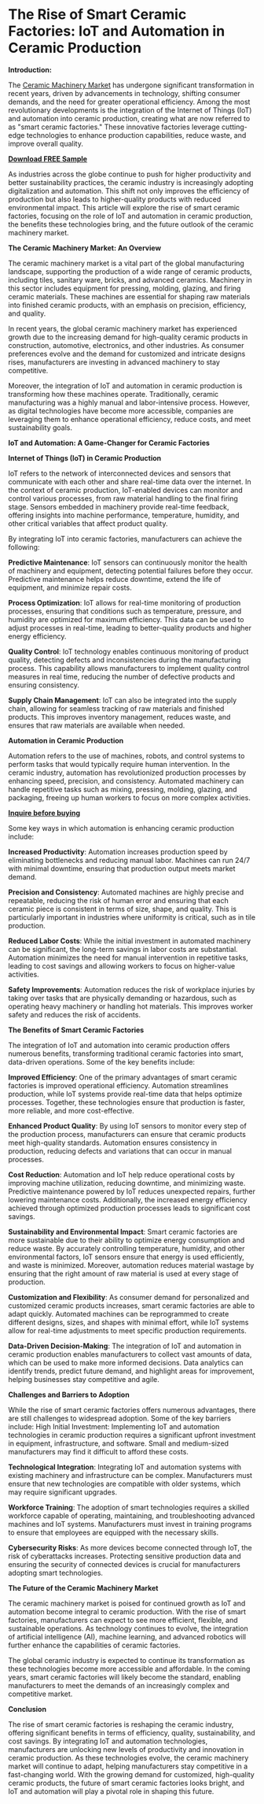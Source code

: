 # The Rise of Smart Ceramic Factories: IoT and Automation in Ceramic Production

**Introduction:**

The [Ceramic Machinery Market](https://www.nextmsc.com/report/ceramic-machinery-market) has undergone significant transformation in recent years, driven by advancements in technology, shifting consumer demands, and the need for greater operational efficiency. Among the most revolutionary developments is the integration of the Internet of Things (IoT) and automation into ceramic production, creating what are now referred to as "smart ceramic factories." These innovative factories leverage cutting-edge technologies to enhance production capabilities, reduce waste, and improve overall quality.

[**Download FREE Sample**](https://www.nextmsc.com/ceramic-machinery-market/request-sample)

As industries across the globe continue to push for higher productivity and better sustainability practices, the ceramic industry is increasingly adopting digitalization and automation. This shift not only improves the efficiency of production but also leads to higher-quality products with reduced environmental impact. This article will explore the rise of smart ceramic factories, focusing on the role of IoT and automation in ceramic production, the benefits these technologies bring, and the future outlook of the ceramic machinery market.

**The Ceramic Machinery Market: An Overview**

The ceramic machinery market is a vital part of the global manufacturing landscape, supporting the production of a wide range of ceramic products, including tiles, sanitary ware, bricks, and advanced ceramics. Machinery in this sector includes equipment for pressing, molding, glazing, and firing ceramic materials. These machines are essential for shaping raw materials into finished ceramic products, with an emphasis on precision, efficiency, and quality.

In recent years, the global ceramic machinery market has experienced growth due to the increasing demand for high-quality ceramic products in construction, automotive, electronics, and other industries. As consumer preferences evolve and the demand for customized and intricate designs rises, manufacturers are investing in advanced machinery to stay competitive.

Moreover, the integration of IoT and automation in ceramic production is transforming how these machines operate. Traditionally, ceramic manufacturing was a highly manual and labor-intensive process. However, as digital technologies have become more accessible, companies are leveraging them to enhance operational efficiency, reduce costs, and meet sustainability goals.

**IoT and Automation: A Game-Changer for Ceramic Factories**

**Internet of Things (IoT) in Ceramic Production**

IoT refers to the network of interconnected devices and sensors that communicate with each other and share real-time data over the internet. In the context of ceramic production, IoT-enabled devices can monitor and control various processes, from raw material handling to the final firing stage. Sensors embedded in machinery provide real-time feedback, offering insights into machine performance, temperature, humidity, and other critical variables that affect product quality.

By integrating IoT into ceramic factories, manufacturers can achieve the following:

**Predictive Maintenance**: IoT sensors can continuously monitor the health of machinery and equipment, detecting potential failures before they occur. Predictive maintenance helps reduce downtime, extend the life of equipment, and minimize repair costs.

**Process Optimization**: IoT allows for real-time monitoring of production processes, ensuring that conditions such as temperature, pressure, and humidity are optimized for maximum efficiency. This data can be used to adjust processes in real-time, leading to better-quality products and higher energy efficiency.

**Quality Control**: IoT technology enables continuous monitoring of product quality, detecting defects and inconsistencies during the manufacturing process. This capability allows manufacturers to implement quality control measures in real time, reducing the number of defective products and ensuring consistency.

**Supply Chain Management**: IoT can also be integrated into the supply chain, allowing for seamless tracking of raw materials and finished products. This improves inventory management, reduces waste, and ensures that raw materials are available when needed.

**Automation in Ceramic Production**

Automation refers to the use of machines, robots, and control systems to perform tasks that would typically require human intervention. In the ceramic industry, automation has revolutionized production processes by enhancing speed, precision, and consistency. Automated machinery can handle repetitive tasks such as mixing, pressing, molding, glazing, and packaging, freeing up human workers to focus on more complex activities.

[**Inquire before buying**](https://www.nextmsc.com/ceramic-machinery-market/inquire-before-buying)

Some key ways in which automation is enhancing ceramic production include:

**Increased Productivity**: Automation increases production speed by eliminating bottlenecks and reducing manual labor. Machines can run 24/7 with minimal downtime, ensuring that production output meets market demand.

**Precision and Consistency**: Automated machines are highly precise and repeatable, reducing the risk of human error and ensuring that each ceramic piece is consistent in terms of size, shape, and quality. This is particularly important in industries where uniformity is critical, such as in tile production.

**Reduced Labor Costs**: While the initial investment in automated machinery can be significant, the long-term savings in labor costs are substantial. Automation minimizes the need for manual intervention in repetitive tasks, leading to cost savings and allowing workers to focus on higher-value activities.

**Safety Improvements**: Automation reduces the risk of workplace injuries by taking over tasks that are physically demanding or hazardous, such as operating heavy machinery or handling hot materials. This improves worker safety and reduces the risk of accidents.

**The Benefits of Smart Ceramic Factories**

The integration of IoT and automation into ceramic production offers numerous benefits, transforming traditional ceramic factories into smart, data-driven operations. Some of the key benefits include:

**Improved Efficiency**: One of the primary advantages of smart ceramic factories is improved operational efficiency. Automation streamlines production, while IoT systems provide real-time data that helps optimize processes. Together, these technologies ensure that production is faster, more reliable, and more cost-effective.

**Enhanced Product Quality**: By using IoT sensors to monitor every step of the production process, manufacturers can ensure that ceramic products meet high-quality standards. Automation ensures consistency in production, reducing defects and variations that can occur in manual processes.

**Cost Reduction**: Automation and IoT help reduce operational costs by improving machine utilization, reducing downtime, and minimizing waste. Predictive maintenance powered by IoT reduces unexpected repairs, further lowering maintenance costs. Additionally, the increased energy efficiency achieved through optimized production processes leads to significant cost savings.

**Sustainability and Environmental Impact**: Smart ceramic factories are more sustainable due to their ability to optimize energy consumption and reduce waste. By accurately controlling temperature, humidity, and other environmental factors, IoT sensors ensure that energy is used efficiently, and waste is minimized. Moreover, automation reduces material wastage by ensuring that the right amount of raw material is used at every stage of production.

**Customization and Flexibility**: As consumer demand for personalized and customized ceramic products increases, smart ceramic factories are able to adapt quickly. Automated machines can be reprogrammed to create different designs, sizes, and shapes with minimal effort, while IoT systems allow for real-time adjustments to meet specific production requirements.

**Data-Driven Decision-Making**: The integration of IoT and automation in ceramic production enables manufacturers to collect vast amounts of data, which can be used to make more informed decisions. Data analytics can identify trends, predict future demand, and highlight areas for improvement, helping businesses stay competitive and agile.

**Challenges and Barriers to Adoption**

While the rise of smart ceramic factories offers numerous advantages, there are still challenges to widespread adoption. Some of the key barriers include:
High Initial Investment: Implementing IoT and automation technologies in ceramic production requires a significant upfront investment in equipment, infrastructure, and software. Small and medium-sized manufacturers may find it difficult to afford these costs.

**Technological Integration**: Integrating IoT and automation systems with existing machinery and infrastructure can be complex. Manufacturers must ensure that new technologies are compatible with older systems, which may require significant upgrades.

**Workforce Training**: The adoption of smart technologies requires a skilled workforce capable of operating, maintaining, and troubleshooting advanced machines and IoT systems. Manufacturers must invest in training programs to ensure that employees are equipped with the necessary skills.

**Cybersecurity Risks**: As more devices become connected through IoT, the risk of cyberattacks increases. Protecting sensitive production data and ensuring the security of connected devices is crucial for manufacturers adopting smart technologies.

**The Future of the Ceramic Machinery Market**

The ceramic machinery market is poised for continued growth as IoT and automation become integral to ceramic production. With the rise of smart factories, manufacturers can expect to see more efficient, flexible, and sustainable operations. As technology continues to evolve, the integration of artificial intelligence (AI), machine learning, and advanced robotics will further enhance the capabilities of ceramic factories.

The global ceramic industry is expected to continue its transformation as these technologies become more accessible and affordable. In the coming years, smart ceramic factories will likely become the standard, enabling manufacturers to meet the demands of an increasingly complex and competitive market.

**Conclusion**

The rise of smart ceramic factories is reshaping the ceramic industry, offering significant benefits in terms of efficiency, quality, sustainability, and cost savings. By integrating IoT and automation technologies, manufacturers are unlocking new levels of productivity and innovation in ceramic production. As these technologies evolve, the ceramic machinery market will continue to adapt, helping manufacturers stay competitive in a fast-changing world. With the growing demand for customized, high-quality ceramic products, the future of smart ceramic factories looks bright, and IoT and automation will play a pivotal role in shaping this future.

